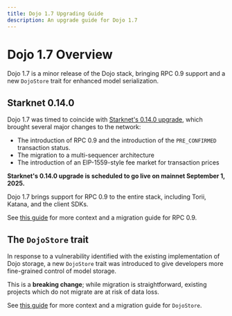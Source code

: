 ```yaml
---
title: Dojo 1.7 Upgrading Guide
description: An upgrade guide for Dojo 1.7
---
```


# Dojo 1.7 Overview

Dojo 1.7 is a minor release of the Dojo stack, bringing RPC 0.9 support and a new `DojoStore` trait for enhanced model serialization.

## Starknet 0.14.0

Dojo 1.7 was timed to coincide with [Starknet's 0.14.0 upgrade](https://governance.starknet.io/voting-proposals/9), which brought several major changes to the network:

- The introduction of RPC 0.9 and the introduction of the `PRE_CONFIRMED` transaction status.
- The migration to a multi-sequencer architecture
- The introduction of an EIP-1559-style fee market for transaction prices

**Starknet's 0.14.0 upgrade is scheduled to go live on mainnet September 1, 2025.**

Dojo 1.7 brings support for RPC 0.9 to the entire stack, including Torii, Katana, and the client SDKs.

See [this guide](https://hackmd.io/8ILy9nLgTmaEJ98mrtPP3A) for more context and a migration guide for RPC 0.9.

## The `DojoStore` trait

In response to a vulnerability identified with the existing implementation of Dojo storage, a new `DojoStore` trait was introduced to give developers more fine-grained control of model storage.

This is a **breaking change**; while migration is straightforward, existing projects which do not migrate are at risk of data loss.

See [this guide](https://hackmd.io/@remyb/HyKHqDqull) for more context and a migration guide for `DojoStore`.
